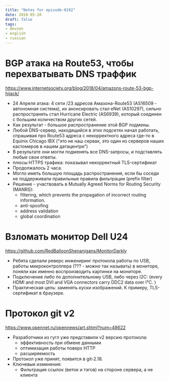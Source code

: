```yaml
---
title: "Notes for episode-0192"
date: 2018-05-20
draft: false
tags:
- devzen
- english
- russian
---
```


# BGP атака на Route53, чтобы перехватывать DNS траффик
https://www.internetsociety.org/blog/2018/04/amazons-route-53-bgp-hijack/

- 24 Апреля атака: 4 сети /23 адресов Амазона-Route53 (AS16509 - автономная система), их анонсировать стал eNet (AS10297), сильно распространять стал Hurricane Electric (AS6939), который соединен с большим количеством других сетей.
- Как результат - большое распространение этой BGP подмены.
- Любой DNS-сервер, находящийся в этих подсетях начал работать, спрашивая про Route53 адреса с некорректного адреса где-то в Equinix Chicago IBX (“это не наш сервак, это один из серверов наших кастомеров в нашем датацентре”)
- В результате они могли подменять все DNS-запросы, и подставлять любые свои ответы.
- плюсы HTTPS трафика: показывал некорректный TLS-сертификат
- Продолжалось 2 часа.
- Могло иметь большую площадь распространения, если бы соседи не поддерживали правильные правила фильтрации (prefix filter)
- Решение - участвовать в Mutually Agreed Norms for Routing Security (MANRS):
    - filtering, which prevents the propagation of incorrect routing information.
    - anti-spoofing
    - address validation
    - global coordination

# Взломать монитор Dell U24
https://github.com/RedBalloonShenanigans/MonitorDarkly

- Ребята сделали реверс инжениринг протокола работы по USB, работы микроконтроллера (??? - можно так называть) в мониторе, поняли как именно воспроизводить картинки на мониторе.
- Подключение либо по дополнительному USB, либо через I2C: (every HDMI and most DVI and VGA connectors carry DDC2 data over I²C. )
- Практическая цель: заменять куски изображений. К примеру, TLS-сертификат в браузере.


# Протокол git v2
https://www.opennet.ru/opennews/art.shtml?num=48622

- Разработчики из гугл уже представили v2 версию протокола:
    - эффективность при обмене данными
    - оптимизация работы поверх HTTP
    - расширяемость
- Протокол уже принят, появится в git-2.18.
- Ключевые изменения:
    - Фильтрация ссылок (веток и тэгов) на стороне сервера, а не клиента
